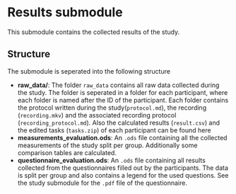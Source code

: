 # Results submodule

This submodule contains the collected results of the study.

## Structure

The submodule is seperated into the following structure

- **raw_data/**: The folder `raw_data` contains all raw data collected during the study. The folder is seperated in a folder for each participant, where each folder is named after the ID of the participant. Each folder contains the protocol written during the study(`protocol.md`), the recording (`recording.mkv`) and the associated recording protocol (`recording_protocol.md`). Also the calculated results (`result.csv`) and the edited tasks (`tasks.zip`) of each participant can be found here
- **measurements_evaluation.ods**: An `.ods` file containing all the collected measurements of the study split per group. Additionally some comparison tables are calculated.
- **questionnaire_evaluation.ods**: An `.ods` file containing all results collected from the questionnaires filled out by the participants. The data is split per group and also contains a legend for the used questions. See the study submodule for the `.pdf` file of the questionnaire.